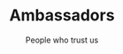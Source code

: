 ---
layout: ambassadors

lang: en
namespace: ambassadors
permalink: /en/ambassadors/

categories: about

title: Ambassadors
subtitle: People who trust us

hero-image: montage-poing-wide.jpg

ambassadors:
  - name: Frank Vasseur
    link: frank
    image: frank_vasseur.png
  - name: Mario Marconi
    link: mario
    image: mario_marconi.png
  - name: Maxim Kuznetsov
    link: max
    image: maxim_kuznetsov.png
  - name: Thorsten 'Toddy' Wälde
    link: toddy
    image: thorsten_waelde.png
  - name: Tom Steiner
    link: tom
    image: tom_steiner.png
  - name: Xavier Meniscus
    link: xavier
    image: xavier_meniscus.png
---